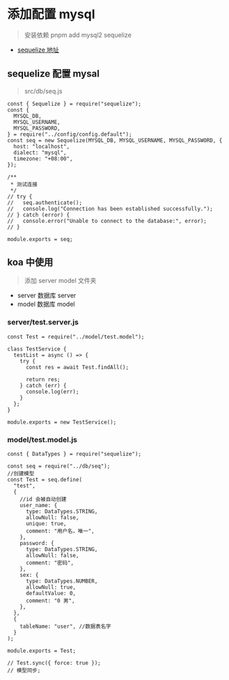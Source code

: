 # 添加配置 mysql

> 安装依赖 pnpm add mysql2 sequelize

- [sequelize 地址](https://www.sequelize.cn/)

## sequelize 配置 mysal

> src/db/seq.js

```shell
const { Sequelize } = require("sequelize");
const {
  MYSQL_DB,
  MYSQL_USERNAME,
  MYSQL_PASSWORD,
} = require("../config/config.default");
const seq = new Sequelize(MYSQL_DB, MYSQL_USERNAME, MYSQL_PASSWORD, {
  host: "localhost",
  dialect: "mysql",
  timezone: "+08:00",
});

/**
 * 测试连接
 */
// try {
//   seq.authenticate();
//   console.log("Connection has been established successfully.");
// } catch (error) {
//   console.error("Unable to connect to the database:", error);
// }

module.exports = seq;
```

## koa 中使用

> 添加 server model 文件夹

- server 数据库 server
- model 数据库 model

### server/test.server.js

```shell
const Test = require("../model/test.model");

class TestService {
  testList = async () => {
    try {
      const res = await Test.findAll();

      return res;
    } catch (err) {
      console.log(err);
    }
  };
}

module.exports = new TestService();
```

### model/test.model.js

```shell
const { DataTypes } = require("sequelize");

const seq = require("../db/seq");
//创建模型
const Test = seq.define(
  "test",
  {
    //id 会被自动创建
    user_name: {
      type: DataTypes.STRING,
      allowNull: false,
      unique: true,
      comment: "用户名，唯一",
    },
    password: {
      type: DataTypes.STRING,
      allowNull: false,
      comment: "密码",
    },
    sex: {
      type: DataTypes.NUMBER,
      allowNull: true,
      defaultValue: 0,
      comment: "0 男",
    },
  },
  {
    tableName: "user", //数据表名字
  }
);

module.exports = Test;

// Test.sync({ force: true });
// 模型同步;

```
